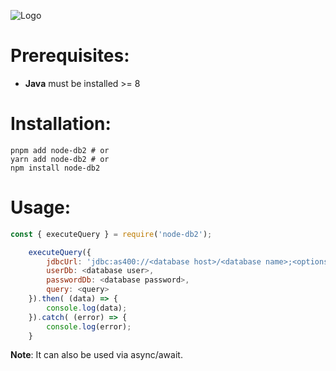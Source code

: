 ![Logo](https://avatars.githubusercontent.com/u/53447251?s=100)

# Prerequisites:
- **Java** must be installed >= 8

# Installation:
    pnpm add node-db2 # or
    yarn add node-db2 # or
    npm install node-db2


# Usage:
```javascript
const { executeQuery } = require('node-db2');

    executeQuery({
        jdbcUrl: 'jdbc:as400://<database host>/<database name>;<options>',
        userDb: <database user>,
        passwordDb: <database password>,
        query: <query>
    }).then( (data) => {
        console.log(data);
    }).catch( (error) => {
        console.log(error);
    }
```

**Note**: It can also be used via async/await.